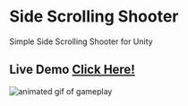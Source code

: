 # Side Scrolling Shooter
Simple Side Scrolling Shooter for Unity

## Live Demo [Click Here!](http://www.nicodaunt.com/side-scrolling-shooter)

![animated gif of gameplay](https://i.imgur.com/QbB788C.gif "Space Shooter")
